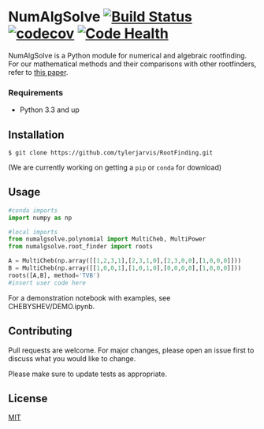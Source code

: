 # NumAlgSolve [![Build Status](https://travis-ci.org/mtmoncur/RootFinding.svg?branch=master)](https://travis-ci.org/mtmoncur/RootFinding) [![codecov](https://codecov.io/gh/mtmoncur/RootFinding/branch/master/graphs/badge.svg)](https://codecov.io/gh/mtmoncur/RootFinding) [![Code Health](https://landscape.io/github/mtmoncur/RootFinding/master/landscape.svg?style=flat)](https://landscape.io/github/mtmoncur/RootFinding/master)

<!-- [![Latest Version](https://pypip.in/v/RootFinding/badge.png)](https://crate.io/packages/dodgy) -->

NumAlgSolve is a Python module for numerical and algebraic rootfinding. For our mathematical methods and their comparisons with other rootfinders, refer to [this paper](paper).

### Requirements
* Python 3.3 and up

## Installation

`$ git clone https://github.com/tylerjarvis/RootFinding.git`

(We are currently working on getting a `pip` or `conda` for download)

## Usage

```python
#conda imports
import numpy as np

#local imports
from numalgsolve.polynomial import MultiCheb, MultiPower
from numalgsolve.root_finder import roots

A = MultiCheb(np.array([[1,2,3,1],[2,3,1,0],[2,3,0,0],[1,0,0,0]]))
B = MultiCheb(np.array([[1,0,0,1],[1,0,1,0],[0,0,0,0],[1,0,0,0]]))
roots([A,B], method='TVB')
#insert user code here
```

For a demonstration notebook with examples, see CHEBYSHEV/DEMO.ipynb.

## Contributing
Pull requests are welcome. For major changes, please open an issue first to discuss what you would like to change.

Please make sure to update tests as appropriate.

## License
[MIT](https://choosealicense.com/licenses/mit/)
